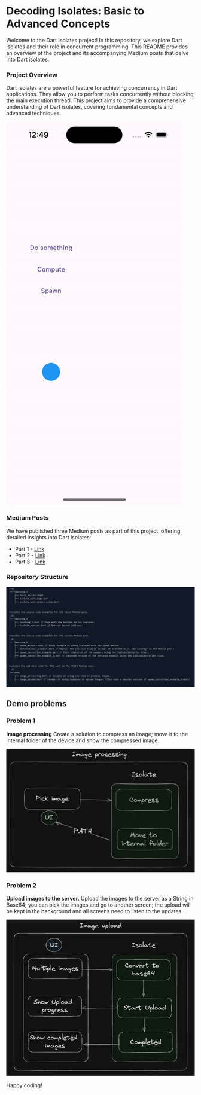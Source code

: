 # Decoding Isolates: Basic to Advanced Concepts
Welcome to the Dart Isolates project! In this repository, we explore Dart isolates and their role in concurrent programming. This README provides an overview of the project and its accompanying Medium posts that delve into Dart isolates.

### Project Overview
Dart isolates are a powerful feature for achieving concurrency in Dart applications. They allow you to perform tasks concurrently without blocking the main execution thread. This project aims to provide a comprehensive understanding of Dart isolates, covering fundamental concepts and advanced techniques.


![](./isolate-flutter-app.gif)

### Medium Posts
We have published three Medium posts as part of this project, offering detailed insights into Dart isolates:

- Part 1 - [Link](https://medium.com/@jamescardona11/decoding-isolates-basic-to-advanced-concepts-part-1-d3289c9f2f16)
- Part 2 - [Link](https://medium.com/@jamescardona11/decoding-isolates-basic-to-advanced-concepts-part2-b94e0b03eff2)
- Part 3 - [Link](https://medium.com/@jamescardona11/decoding-isolates-basic-to-advanced-concepts-part-3-53a766a1f2e6)

### Repository Structure


![](./structure.png)


## Demo problems

### Problem 1
**Image processing**
Create a solution to compress an image; move it to the internal folder of the device and show the compressed image.

![](image-processing.png)



### Problem 2
**Upload images to the server.**
Upload the images to the server as a String in Base64; you can pick the images and go to another screen; the upload will be kept in the background and all screens need to listen to the updates.

![](image-upload.png)


Happy coding!




